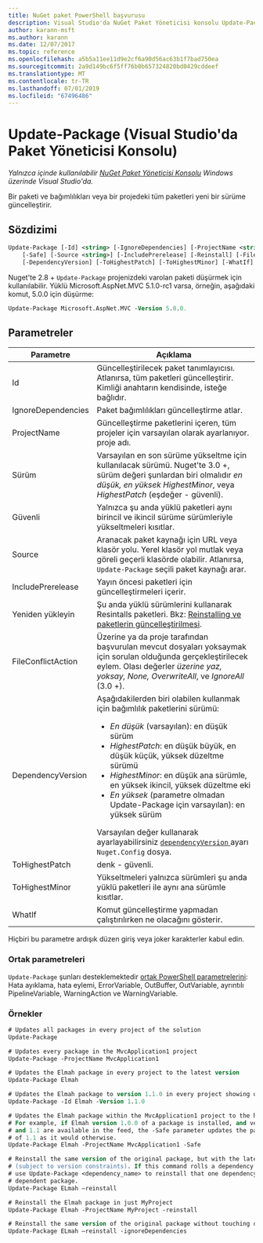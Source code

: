 ```yaml
---
title: NuGet paket PowerShell başvurusu
description: Visual Studio'da NuGet Paket Yöneticisi konsolu Update-Package PowerShell komutunda referansı.
author: karann-msft
ms.author: karann
ms.date: 12/07/2017
ms.topic: reference
ms.openlocfilehash: a5b5a11ee11d9e2cf6a90d56ac63b1f7bad750ea
ms.sourcegitcommit: 2a9d149bc6f5ff76b0b657324820bd0429cddeef
ms.translationtype: MT
ms.contentlocale: tr-TR
ms.lasthandoff: 07/01/2019
ms.locfileid: "67496486"
---
```

# <a name="update-package-package-manager-console-in-visual-studio"></a>Update-Package (Visual Studio'da Paket Yöneticisi Konsolu)

*Yalnızca içinde kullanılabilir [NuGet Paket Yöneticisi Konsolu](package-manager-console.md) Windows üzerinde Visual Studio'da.*

Bir paketi ve bağımlılıkları veya bir projedeki tüm paketleri yeni bir sürüme güncelleştirir.

## <a name="syntax"></a>Sözdizimi

```ps
Update-Package [-Id] <string> [-IgnoreDependencies] [-ProjectName <string>] [-Version <string>]
    [-Safe] [-Source <string>] [-IncludePrerelease] [-Reinstall] [-FileConflictAction]
    [-DependencyVersion] [-ToHighestPatch] [-ToHighestMinor] [-WhatIf] [<CommonParameters>]
```

Nuget'te 2.8 + `Update-Package` projenizdeki varolan paketi düşürmek için kullanılabilir. Yüklü Microsoft.AspNet.MVC 5.1.0-rc1 varsa, örneğin, aşağıdaki komut, 5.0.0 için düşürme:

```ps
Update-Package Microsoft.AspNet.MVC -Version 5.0.0.
```

## <a name="parameters"></a>Parametreler

|  Parametre | Açıklama |
| --- | --- |
| Id | Güncelleştirilecek paket tanımlayıcısı. Atlanırsa, tüm paketleri güncelleştirir. Kimliği anahtarın kendisinde, isteğe bağlıdır. |
| IgnoreDependencies | Paket bağımlılıkları güncelleştirme atlar. |
| ProjectName | Güncelleştirme paketlerini içeren, tüm projeler için varsayılan olarak ayarlanıyor. proje adı. |
| Sürüm | Varsayılan en son sürüme yükseltme için kullanılacak sürümü. Nuget'te 3.0 +, sürüm değeri şunlardan biri olmalıdır *en düşük, en yüksek HighestMinor*, veya *HighestPatch* (eşdeğer - güvenli). |
| Güvenli | Yalnızca şu anda yüklü paketleri aynı birincil ve ikincil sürüme sürümleriyle yükseltmeleri kısıtlar. |
| Source | Aranacak paket kaynağı için URL veya klasör yolu. Yerel klasör yol mutlak veya göreli geçerli klasörde olabilir. Atlanırsa, `Update-Package` seçili paket kaynağı arar. |
| IncludePrerelease | Yayın öncesi paketleri için güncelleştirmeleri içerir. |
| Yeniden yükleyin | Şu anda yüklü sürümlerini kullanarak Resintalls paketleri. Bkz: [Reinstalling ve paketlerin güncelleştirilmesi](../consume-packages/reinstalling-and-updating-packages.md). |
| FileConflictAction | Üzerine ya da proje tarafından başvurulan mevcut dosyaları yoksaymak için sorulan olduğunda gerçekleştirilecek eylem. Olası değerler *üzerine yaz, yoksay, None, OverwriteAll*, ve *IgnoreAll* (3.0 +). |
| DependencyVersion | Aşağıdakilerden biri olabilen kullanmak için bağımlılık paketlerini sürümü:<br/><ul><li>*En düşük* (varsayılan): en düşük sürüm</li><li>*HighestPatch*: en düşük büyük, en düşük küçük, yüksek düzeltme sürümü</li><li>*HighestMinor*: en düşük ana sürümle, en yüksek ikincil, yüksek düzeltme eki</li><li>*En yüksek* (parametre olmadan Update-Package için varsayılan): en yüksek sürüm</li></ul>Varsayılan değer kullanarak ayarlayabilirsiniz [ `dependencyVersion` ](../reference/nuget-config-file.md#config-section) ayarı `Nuget.Config` dosya. |
| ToHighestPatch | denk - güvenli. |
| ToHighestMinor | Yükseltmeleri yalnızca sürümleri şu anda yüklü paketleri ile aynı ana sürümle kısıtlar. |
| WhatIf | Komut güncelleştirme yapmadan çalıştırılırken ne olacağını gösterir. |

Hiçbiri bu parametre ardışık düzen giriş veya joker karakterler kabul edin.

### <a name="common-parameters"></a>Ortak parametreleri

`Update-Package` şunları desteklemektedir [ortak PowerShell parametrelerini](http://go.microsoft.com/fwlink/?LinkID=113216): Hata ayıklama, hata eylemi, ErrorVariable, OutBuffer, OutVariable, ayrıntılı PipelineVariable, WarningAction ve WarningVariable.

### <a name="examples"></a>Örnekler

```ps
# Updates all packages in every project of the solution
Update-Package

# Updates every package in the MvcApplication1 project
Update-Package -ProjectName MvcApplication1

# Updates the Elmah package in every project to the latest version
Update-Package Elmah

# Updates the Elmah package to version 1.1.0 in every project showing optional -Id usage
Update-Package -Id Elmah -Version 1.1.0

# Updates the Elmah package within the MvcApplication1 project to the highest "safe" version.
# For example, if Elmah version 1.0.0 of a package is installed, and versions 1.0.1, 1.0.2,
# and 1.1 are available in the feed, the -Safe parameter updates the package to 1.0.2 instead
# of 1.1 as it would otherwise.
Update-Package Elmah -ProjectName MvcApplication1 -Safe

# Reinstall the same version of the original package, but with the latest version of dependencies
# (subject to version constraints). If this command rolls a dependency back to an earlier version,
# use Update-Package <dependency_name> to reinstall that one dependency without affecting the
# dependent package.
Update-Package ELmah –reinstall 

# Reinstall the Elmah package in just MyProject
Update-Package Elmah -ProjectName MyProject -reinstall

# Reinstall the same version of the original package without touching dependencies.
Update-Package ELmah –reinstall -ignoreDependencies
```
